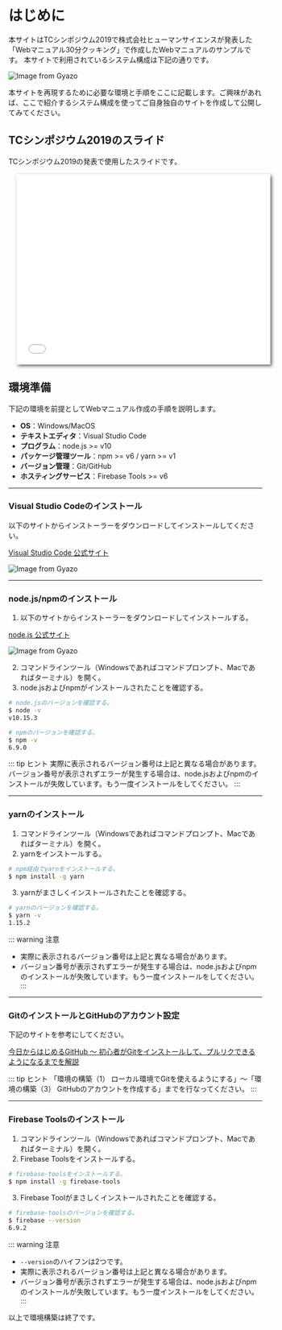 # はじめに

本サイトはTCシンポジウム2019で株式会社ヒューマンサイエンスが発表した「Webマニュアル30分クッキング」で作成したWebマニュアルのサンプルです。
本サイトで利用されているシステム構成は下記の通りです。

![Image from Gyazo](https://i.gyazo.com/2bcf75a8aefd32481e616a1d37ec92a9.png)

本サイトを再現するために必要な環境と手順をここに記載します。ご興味があれば、ここで紹介するシステム構成を使ってご自身独自のサイトを作成して公開してみてください。

## TCシンポジウム2019のスライド
TCシンポジウム2019の発表で使用したスライドです。

<div style="margin: 1rem; left: 0; width: 100%; height: 0; position: relative; padding-bottom: 75%;"><iframe src="//speakerdeck.com/player/7dd2b88143d945aab76ff185cad9b51a" style="filter: drop-shadow(3px 3px 3px rgba(0,0,0,0.6)); border: 0; top: 0; left: 0; width: 100%; height: 100%; position: absolute;" allowfullscreen scrolling="no" allow="autoplay; encrypted-media"></iframe></div> 

## 環境準備
下記の環境を前提としてWebマニュアル作成の手順を説明します。
- **OS**：Windows/MacOS
- **テキストエディタ**：Visual Studio Code
- **プログラム**：node.js >= v10
- **パッケージ管理ツール**：npm >= v6 / yarn >= v1
- **バージョン管理**：Git/GitHub
- **ホスティングサービス**：Firebase Tools >= v6

---

### Visual Studio Codeのインストール
以下のサイトからインストーラーをダウンロードしてインストールしてください。

[Visual Studio Code 公式サイト](https://azure.microsoft.com/ja-jp/products/visual-studio-code/)

![Image from Gyazo](https://i.gyazo.com/6137f0858687850608986ece4dd95ffc.png)

---

### node.js/npmのインストール
1. 以下のサイトからインストーラーをダウンロードしてインストールする。

[node.js 公式サイト](https://nodejs.org/ja/)

![Image from Gyazo](https://i.gyazo.com/d5ae359cb1980a6f1fdafa4de48be153.png)

2. コマンドラインツール（Windowsであればコマンドプロンプト、Macであればターミナル）を開く。
3. node.jsおよびnpmがインストールされたことを確認する。
```bash
# node.jsのバージョンを確認する。
$ node -v
v10.15.3

# npmのバージョンを確認する。
$ npm -v
6.9.0
```

::: tip <i class="fas fa-comments"></i> ヒント
実際に表示されるバージョン番号は上記と異なる場合があります。バージョン番号が表示されずエラーが発生する場合は、node.jsおよびnpmのインストールが失敗しています。もう一度インストールをしてください。
:::

---

### yarnのインストール

1. コマンドラインツール（Windowsであればコマンドプロンプト、Macであればターミナル）を開く。
1. yarnをインストールする。
```bash
# npm経由でyarnをインストールする。
$ npm install -g yarn
```
3. yarnがまさしくインストールされたことを確認する。
```bash
# yarnのバージョンを確認する。
$ yarn -v
1.15.2
```

::: warning <i class="fas fa-exclamation-circle"></i> 注意
* 実際に表示されるバージョン番号は上記と異なる場合があります。
* バージョン番号が表示されずエラーが発生する場合は、node.jsおよびnpmのインストールが失敗しています。もう一度インストールをしてください。
:::

---

### GitのインストールとGitHubのアカウント設定
下記のサイトを参考にしてください。

[今日からはじめるGitHub 〜 初心者がGitをインストールして、プルリクできるようになるまでを解説](https://employment.en-japan.com/engineerhub/entry/2017/01/31/110000)

::: tip <i class="fas fa-comments"></i> ヒント
「環境の構築（1） ローカル環境でGitを使えるようにする」〜「環境の構築（3） GitHubのアカウントを作成する」までを行なってください。
:::

---

### Firebase Toolsのインストール

1. コマンドラインツール（Windowsであればコマンドプロンプト、Macであればターミナル）を開く。
1. Firebase Toolsをインストールする。
```bash
# firebase-toolsをインストールする。
$ npm install -g firebase-tools
```
3. Firebase Toolがまさしくインストールされたことを確認する。
```bash
# firebase-toolsのバージョンを確認する。
$ firebase --version
6.9.2
```

::: warning <i class="fas fa-exclamation-circle"></i> 注意
* `--version`のハイフンは2つです。
* 実際に表示されるバージョン番号は上記と異なる場合があります。
* バージョン番号が表示されずエラーが発生する場合は、node.jsおよびnpmのインストールが失敗しています。もう一度インストールをしてください。
:::

以上で環境構築は終了です。
